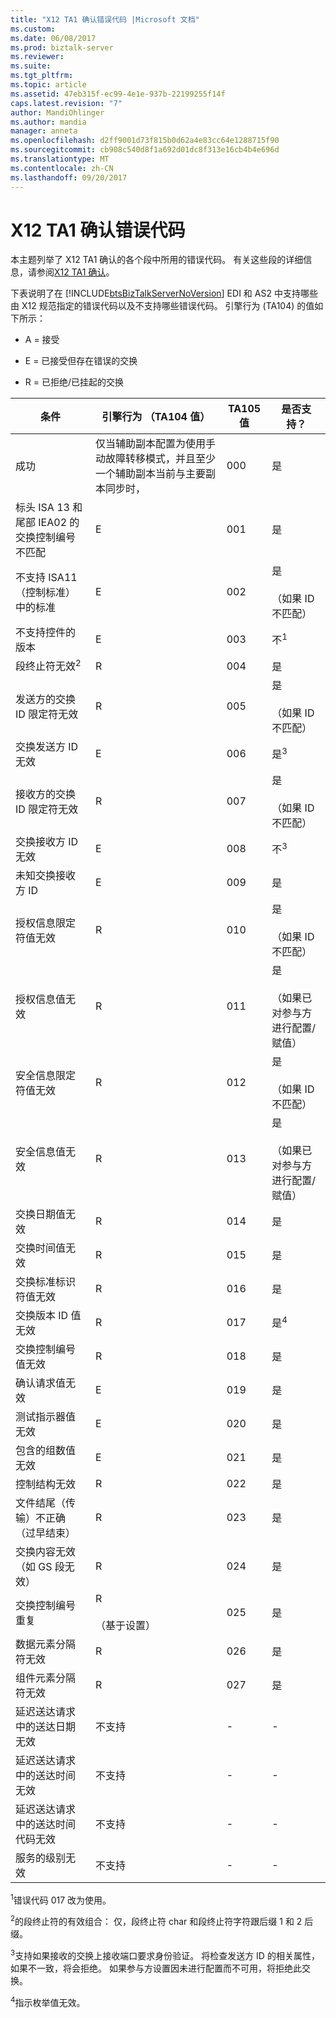 ```yaml
---
title: "X12 TA1 确认错误代码 |Microsoft 文档"
ms.custom: 
ms.date: 06/08/2017
ms.prod: biztalk-server
ms.reviewer: 
ms.suite: 
ms.tgt_pltfrm: 
ms.topic: article
ms.assetid: 47eb315f-ec99-4e1e-937b-22199255f14f
caps.latest.revision: "7"
author: MandiOhlinger
ms.author: mandia
manager: anneta
ms.openlocfilehash: d2ff9001d73f815b0d62a4e83cc64e1288715f90
ms.sourcegitcommit: cb908c540d8f1a692d01dc8f313e16cb4b4e696d
ms.translationtype: MT
ms.contentlocale: zh-CN
ms.lasthandoff: 09/20/2017
---
```

# <a name="x12-ta1-acknowledgment-error-codes"></a>X12 TA1 确认错误代码
本主题列举了 X12 TA1 确认的各个段中所用的错误代码。 有关这些段的详细信息，请参阅[X12 TA1 确认](../core/x12-ta1-acknowledgment.md)。  
  
 下表说明了在 [!INCLUDE[btsBizTalkServerNoVersion](../includes/btsbiztalkservernoversion-md.md)] EDI 和 AS2 中支持哪些由 X12 规范指定的错误代码以及不支持哪些错误代码。 引擎行为 (TA104) 的值如下所示：  
  
-   A = 接受  
  
-   E = 已接受但存在错误的交换  
  
-   R = 已拒绝/已挂起的交换  
  
|条件|引擎行为 （TA104 值）|TA105 值|是否支持？|  
|---------------|-------------------------------------|-----------------|----------------|  
|成功|仅当辅助副本配置为使用手动故障转移模式，并且至少一个辅助副本当前与主要副本同步时，|000|是|  
|标头 ISA 13 和尾部 IEA02 的交换控制编号不匹配|E|001|是|  
|不支持 ISA11（控制标准）中的标准|E|002|是<br /><br /> （如果 ID 不匹配）|  
|不支持控件的版本|E|003|不<sup>1</sup>|  
|段终止符无效<sup>2</sup>|R|004|是|  
|发送方的交换 ID 限定符无效|R|005|是<br /><br /> （如果 ID 不匹配）|  
|交换发送方 ID 无效|E|006|是<sup>3</sup>|  
|接收方的交换 ID 限定符无效|R|007|是<br /><br /> （如果 ID 不匹配）|  
|交换接收方 ID 无效|E|008|不<sup>3</sup>|  
|未知交换接收方 ID|E|009|是|  
|授权信息限定符值无效|R|010|是<br /><br /> （如果 ID 不匹配）|  
|授权信息值无效|R|011|是<br /><br /> （如果已对参与方进行配置/赋值）|  
|安全信息限定符值无效|R|012|是<br /><br /> （如果 ID 不匹配）|  
|安全信息值无效|R|013|是<br /><br /> （如果已对参与方进行配置/赋值）|  
|交换日期值无效|R|014|是|  
|交换时间值无效|R|015|是|  
|交换标准标识符值无效|R|016|是|  
|交换版本 ID 值无效|R|017|是<sup>4</sup>|  
|交换控制编号值无效|R|018|是|  
|确认请求值无效|E|019|是|  
|测试指示器值无效|E|020|是|  
|包含的组数值无效|E|021|是|  
|控制结构无效|R|022|是|  
|文件结尾（传输）不正确（过早结束）|R|023|是|  
|交换内容无效（如 GS 段无效）|R|024|是|  
|交换控制编号重复|R<br /><br /> （基于设置）|025|是|  
|数据元素分隔符无效|R|026|是|  
|组件元素分隔符无效|R|027|是|  
|延迟送达请求中的送达日期无效|不支持|-|-|  
|延迟送达请求中的送达时间无效|不支持|-|-|  
|延迟送达请求中的送达时间代码无效|不支持|-|-|  
|服务的级别无效|不支持|-|-|  
  
 <sup>1</sup>错误代码 017 改为使用。  
  
 <sup>2</sup>的段终止符的有效组合： 仅，段终止符 char 和段终止符字符跟后缀 1 和 2 后缀。  
  
 <sup>3</sup>支持如果接收的交换上接收端口要求身份验证。 将检查发送方 ID 的相关属性，如果不一致，将会拒绝。 如果参与方设置因未进行配置而不可用，将拒绝此交换。  
  
 <sup>4</sup>指示枚举值无效。